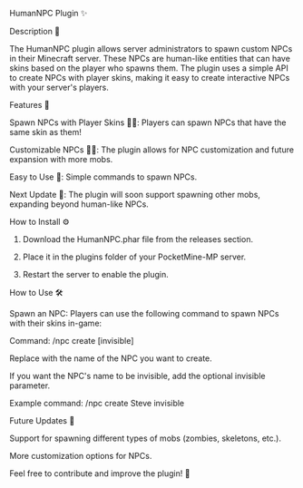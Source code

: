 HumanNPC Plugin ✨

Description 📜

The HumanNPC plugin allows server administrators to spawn custom NPCs in their Minecraft server. These NPCs are human-like entities that can have skins based on the player who spawns them. The plugin uses a simple API to create NPCs with player skins, making it easy to create interactive NPCs with your server's players.

Features 🌟

Spawn NPCs with Player Skins 🧑‍💻: Players can spawn NPCs that have the same skin as them!

Customizable NPCs 🧑‍🎤: The plugin allows for NPC customization and future expansion with more mobs.

Easy to Use 🔧: Simple commands to spawn NPCs.

Next Update 🚀: The plugin will soon support spawning other mobs, expanding beyond human-like NPCs.


How to Install ⚙️

1. Download the HumanNPC.phar file from the releases section.


2. Place it in the plugins folder of your PocketMine-MP server.


3. Restart the server to enable the plugin.



How to Use 🛠️

Spawn an NPC: Players can use the following command to spawn NPCs with their skins in-game:

Command: /npc create <name> [invisible]

Replace <name> with the name of the NPC you want to create.

If you want the NPC's name to be invisible, add the optional invisible parameter.


Example command: /npc create Steve invisible


Future Updates 🔮

Support for spawning different types of mobs (zombies, skeletons, etc.).

More customization options for NPCs.


Feel free to contribute and improve the plugin! 💪
